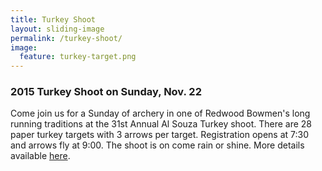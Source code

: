 ```yaml
---
title: Turkey Shoot
layout: sliding-image
permalink: /turkey-shoot/
image:
  feature: turkey-target.png
---
```


### 2015 Turkey Shoot on Sunday, Nov. 22

Come join us for a Sunday of archery in one of Redwood Bowmen's long running traditions at the 31st Annual Al Souza Turkey shoot.
There are 28 paper turkey targets with 3 arrows per target.
Registration opens at 7:30 and arrows fly at 9:00.
The shoot is on come rain or shine.
More details available [here](/files/turkey-shoot.png).

